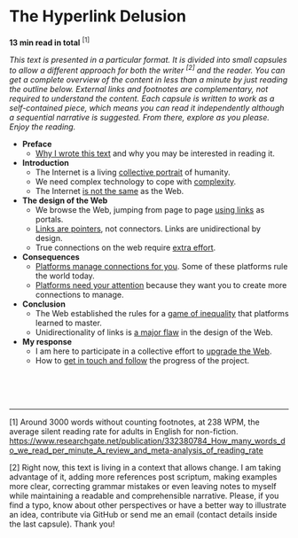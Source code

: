# The Hyperlink Delusion

**13 min read in total** <sup>[1]</sup>

*This text is presented in a particular format. It is divided into small capsules to allow a different approach for both the writer <sup>[2]</sup> and the reader. You can get a complete overview of the content in less than a minute by just reading the outline below. External links and footnotes are complementary, not required to understand the content. Each capsule is written to work as a self-contained piece, which means you can read it independently although a sequential narrative is suggested. From there, explore as you please. Enjoy the reading.*

- **Preface**
    - [Why I wrote this text](preface-link.md) and why you may be interested in reading it.
- **Introduction**
    - The Internet is a living [collective portrait](internet-collective-portrait.md) of humanity.
    - We need complex technology to cope with [complexity](complex-technology.md).
    - The Internet [is not the same](differences-internet-web.md) as the Web.
- **The design of the Web**
    - We browse the Web, jumping from page to page [using links](browse-the-web-using-links.md) as portals.
    - [Links are pointers](links-are-pointers.md), not connectors. Links are unidirectional by design.
    - True connections on the web require [extra effort](true-connections-web.md).
- **Consequences**
    - [Platforms manage connections for you](platforms-manage-connections.md). Some of these platforms rule the world today.
    - [Platforms need your attention](platforms-need-attention.md) because they want you to create more connections to manage.
- **Conclusion**
    - The Web established the rules for a [game of inequality](game-of-inequality.md) that platforms learned to master.
    - Unidirectionality of links is [a major flaw](unidirectionality-of-links.md) in the design of the Web.
- **My response**
    - I am here to participate in a collective effort to [upgrade the Web](upgrade-the-web.md).
    - How to [get in touch and follow](contact-and-follow.md) the progress of the project.

<br><br><br>

---

[1] Around 3000 words without counting footnotes, at 238 WPM, the average silent reading rate for adults in English for non-fiction. https://www.researchgate.net/publication/332380784_How_many_words_do_we_read_per_minute_A_review_and_meta-analysis_of_reading_rate

[2] Right now, this text is living in a context that allows change. I am taking advantage of it, adding more references post scriptum, making examples more clear, correcting grammar mistakes or even leaving notes to myself while maintaining a readable and comprehensible narrative. Please, if you find a typo, know about other perspectives or have a better way to illustrate an idea, contribute via GitHub or send me an email (contact details inside the last capsule). Thank you!
